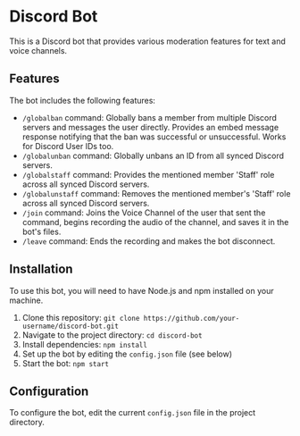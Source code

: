 # Discord Bot

This is a Discord bot that provides various moderation features for text and voice channels.

## Features

The bot includes the following features:

- `/globalban` command: Globally bans a member from multiple Discord servers and messages the user directly. Provides an embed message response notifying that the ban was successful or unsuccessful. Works for Discord User IDs too.
- `/globalunban` command: Globally unbans an ID from all synced Discord servers.
- `/globalstaff` command: Provides the mentioned member 'Staff' role across all synced Discord servers.
- `/globalunstaff` command: Removes the mentioned member's 'Staff' role across all synced Discord servers.
- `/join` command: Joins the Voice Channel of the user that sent the command, begins recording the audio of the channel, and saves it in the bot's files.
- `/leave` command: Ends the recording and makes the bot disconnect.

## Installation

To use this bot, you will need to have Node.js and npm installed on your machine.

1. Clone this repository: `git clone https://github.com/your-username/discord-bot.git`
2. Navigate to the project directory: `cd discord-bot`
3. Install dependencies: `npm install`
4. Set up the bot by editing the `config.json` file (see below)
5. Start the bot: `npm start`

## Configuration

To configure the bot, edit the current `config.json` file in the project directory.
